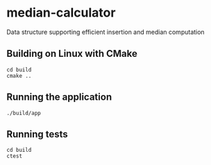 # median-calculator
Data structure supporting efficient insertion and median computation

## Building on Linux with CMake
```shell
cd build
cmake ..
```

## Running the application
```shell
./build/app
```

## Running tests
```shell
cd build
ctest
```
